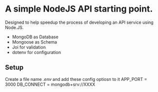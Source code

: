 # A simple NodeJS API starting point. #
Designed to help speedup the process of developing an API service using Node.JS.

- MongoDB as Database
- Mongoose as Schema
- Joi for validation
- dotenv for configuration


## Setup ##
Create a file name *.env* and add these config optiosn to it
    APP_PORT   = 3000
	DB_CONNECT = mongodb+srv://XXXX
